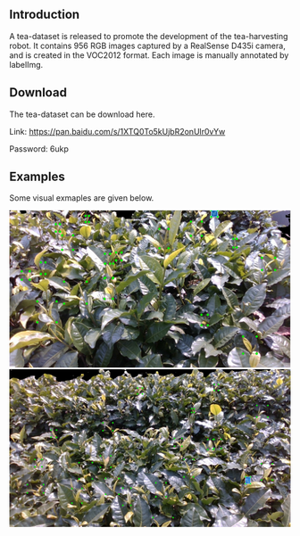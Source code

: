 ## Introduction
A tea-dataset is released to promote the development of the tea-harvesting robot. It contains 956 RGB images captured by a RealSense D435i camera, and is created in the VOC2012 format. Each image is manually annotated by labelImg.

## Download
The tea-dataset can be download here.

Link: https://pan.baidu.com/s/1XTQ0To5kUjbR2onUlr0vYw 

Password: 6ukp

## Examples
Some visual exmaples are given below.

<img src="assets/00.PNG" >

<img src="assets/01.PNG" >

